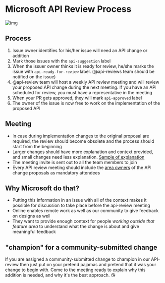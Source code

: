 # Microsoft API Review Process

![img](https://user-images.githubusercontent.com/34246760/66542496-95052c80-eae7-11e9-9c7c-549b82a8d492.png)

## Process
1. Issue owner identifies for his/her issue will need an API change or addition
2. Mark those issues with the `api-suggestion` label
3. When the issuer owner thinks it is ready for review, he/she marks the issue with `api-ready-for-review` label. (@api-reviews team should be notified on the issue)
4. @api-review team will host a weekly API review meeting and will review your proposed API change during the next meeting. If you have an API scheduled for review, you must have a representative in the meeting
5. When your PR gets approved, they will mark `api-approved` label
6. The owner of the issue is now free to work on the implementation of the proposed API

## Meeting
* In case during implementation changes to the original proposal are required, the review should become obsolete and the process should start from the beginning
* Larger changes should have more explanation and context provided, and small changes need less explanation. [Sample of explanation](https://github.com/dotnet/aspnetcore/issues/17160)
* The meeting invite is sent out to all the team members to join
* Every API review meeting should include the [area owners](https://github.com/dotnet/runtime/blob/main/docs/area-owners.md) of the API change proposals as mandatory attendees

## Why Microsoft do that?
* Putting this information in an issue with all of the context makes it possible for discussion to take place before the api-review meeting
* Online enables remote work as well as our community to give feedback on designs as well
* They want to provide enough context for people *working outside that feature area* to understand what the change is about and give meaningful feedback

## "champion" for a community-submitted change
If you are assigned a community-submitted change to champion in our API-review then just put on your pretend pajamas and pretend that it was your change to begin with. Come to the meeting ready to explain why this addition is needed, and why it's the best approach. 😘

